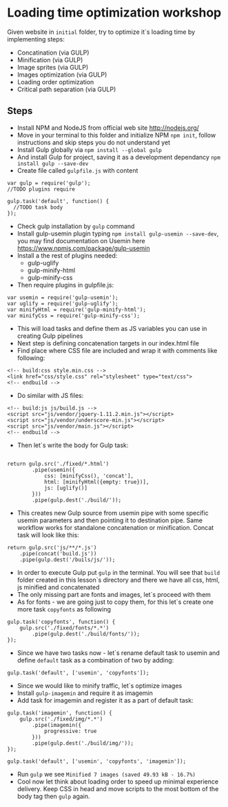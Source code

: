 Loading time optimization workshop
================================

Given website in ```initial``` folder, try to optimize it`s loading time by implementing steps:

- Concatination (via GULP)
- Minification (via GULP)
- Image sprites (via GULP)
- Images optimization (via GULP)
- Loading order optimization
- Critical path separation (via GULP)
 

Steps
-----

- Install NPM and NodeJS from official web site http://nodejs.org/
- Move in your terminal to this folder and initialize NPM ```npm init```, follow instructions and skip steps you do not understand yet
- Install Gulp globally via ```npm install --global gulp```
- And install Gulp for project, saving it as a development dependancy ```npm install gulp --save-dev```
- Create file called ```gulpfile.js``` with content

```
var gulp = require('gulp');
//TODO plugins require

gulp.task('default', function() {
  //TODO task body
});
```
- Check gulp installation by ```gulp``` command
- Install gulp-usemin plugin typing ```npm install gulp-usemin --save-dev```, you may find documentation on Usemin here https://www.npmjs.com/package/gulp-usemin
- Install a the rest of plugins needed: 
	- gulp-uglify
	- gulp-minify-html
	- gulp-minify-css
- Then require plugins in gulpfile.js:

```
var usemin = require('gulp-usemin');
var uglify = require('gulp-uglify');
var minifyHtml = require('gulp-minify-html');
var minifyCss = require('gulp-minify-css');
```
- This will load tasks and define them as JS variables you can use in creating Gulp pipelines
- Next step is defining concatenation targets in our index.html file
- Find place where CSS file are included and wrap it with comments like following:

```
<!-- build:css style.min.css -->
<link href="css/style.css" rel="stylesheet" type="text/css">
<!-- endbuild -->

```

- Do similar with JS files:


```
<!-- build:js js/build.js -->
<script src="js/vendor/jquery-1.11.2.min.js"></script>
<script src="js/vendor/underscore-min.js"></script>
<script src="js/vendor/main.js"></script>
<!-- endbuild -->

```

- Then let`s write the body for Gulp task:

```

return gulp.src('./fixed/*.html')
        .pipe(usemin({
            css: [minifyCss(), 'concat'],
            html: [minifyHtml({empty: true})],
            js: [uglify()]
        }))
        .pipe(gulp.dest('./build/'));

```
- This creates new Gulp source from usemin pipe with some specific usemin parameters and then pointing it to destination pipe. Same workflow works for standalone concatenation or minification. Concat task will look like this:

```
return gulp.src('js/**/*.js')
    .pipe(concat('build.js'))
    .pipe(gulp.dest('/buils/js/'));
```

- In order to execute Gulp put ```gulp``` in the terminal. You will see that ```build``` folder created in this lesson`s directory and there we have all css, html, js minified and concatenated
- The only missing part are fonts and images, let`s proceed with them
- As for fonts - we are going just to copy them, for this let\`s create one more task ```copyfonts``` as following

```
gulp.task('copyfonts', function() {
    gulp.src('./fixed/fonts/*.*')
        .pipe(gulp.dest('./build/fonts/'));
});
```

- Since we have two tasks now - let`s rename default task to usemin and define ```default``` task as a combination of two by adding:

```
gulp.task('default', ['usemin', 'copyfonts']);
```

- Since we would like to minify traffic, let`s optimize images
- Install ```gulp-imagemin``` and require it as imagemin
- Add task for imagemin and register it as a part of default task:

```
gulp.task('imagemin', function() {
    gulp.src('./fixed/img/*.*')
        .pipe(imagemin({
            progressive: true
        }))
        .pipe(gulp.dest('./build/img/'));
});

gulp.task('default', ['usemin', 'copyfonts', 'imagemin']);
```
- Run ```gulp``` we see ```Minified 7 images (saved 49.93 kB - 16.7%)```
- Cool now let think about loading order to speed up minimal experience delivery. Keep CSS in head and move scripts to the most bottom of the body tag then ```gulp``` again.
